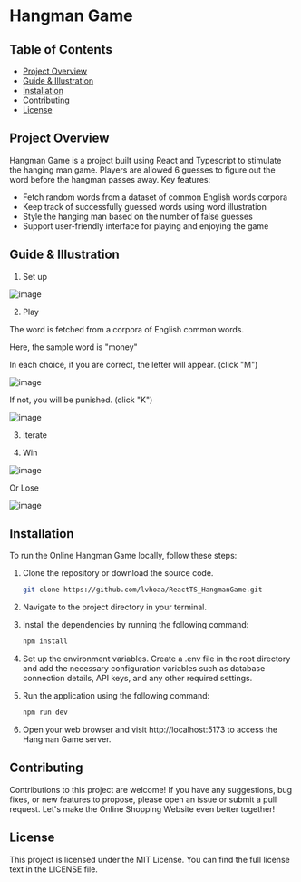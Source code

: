 # Hangman Game 

## Table of Contents

- [Project Overview](#project-overview)
- [Guide & Illustration](#features)
- [Installation](#installation)
- [Contributing](#contributing)
- [License](#license)


## Project Overview
Hangman Game is a project built using React and Typescript to stimulate the hanging man game. Players are allowed 6 guesses to figure out the word before the hangman passes away. 
Key features:
- Fetch random words from a dataset of common English words corpora
- Keep track of successfully guessed words using word illustration
- Style the hanging man based on the number of false guesses
- Support user-friendly interface for playing and enjoying the game 


## Guide & Illustration
1. Set up

![image](https://github.com/lvhoaa/ReactTS_HangmanGame/assets/87745938/4d12a61d-86c9-45c6-8661-99b395e52543)

2. Play


The word is fetched from a corpora of English common words.


Here, the sample word is "money"


In each choice, if you are correct, the letter will appear. (click "M")

![image](https://github.com/lvhoaa/ReactTS_HangmanGame/assets/87745938/ff24f5e8-6572-48de-9340-c0b93da1f2c6)


If not, you will be punished. (click "K")

![image](https://github.com/lvhoaa/ReactTS_HangmanGame/assets/87745938/7e9f5738-913d-4fed-b169-50191b710506)

3. Iterate

4. Win

![image](https://github.com/lvhoaa/ReactTS_HangmanGame/assets/87745938/41ed8212-bb8e-4a53-99e1-0b5b5b98110c)

Or Lose 

![image](https://github.com/lvhoaa/ReactTS_HangmanGame/assets/87745938/e04a1f40-d6a4-45e4-8728-753b401eeb89)

## Installation 

To run the Online Hangman Game locally, follow these steps:

1. Clone the repository or download the source code.
   ```bash
   git clone https://github.com/lvhoaa/ReactTS_HangmanGame.git

2. Navigate to the project directory in your terminal.

3. Install the dependencies by running the following command:
   ```bash
   npm install
4. Set up the environment variables. Create a .env file in the root directory and add the necessary configuration variables such as database connection details, API keys, and any other required settings.

5. Run the application using the following command:
   ```bash
   npm run dev 
6. Open your web browser and visit http://localhost:5173 to access the Hangman Game server.

## Contributing
Contributions to this project are welcome! If you have any suggestions, bug fixes, or new features to propose, please open an issue or submit a pull request. Let's make the Online Shopping Website even better together!

## License
This project is licensed under the MIT License. You can find the full license text in the LICENSE file.
